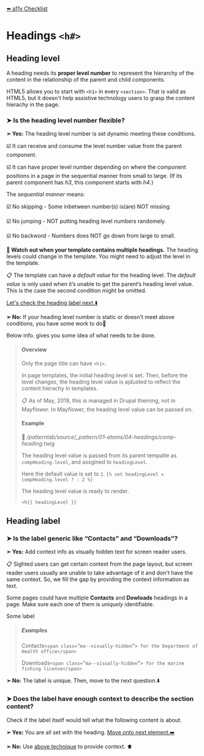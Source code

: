 [⬅️ a11y Checklist](a11y-checklist.md)

# Headings `<h#>`

## Heading level

A heading needs its **proper level number** to represent the hierarchy of the content in the relationship of the parent and child components.

HTML5 allows you to start with `<h1>` in every `<section>`. That is valid as HTML5, but it doesn't help assistive technology users to grasp the content hierachy in the page.

### ➤ Is the heading level number flexible?

**➣ Yes:** The heading level number is set dynamic meeting these conditions.  

☑️ It can receive and consume the level number value from the parent component.
 
☑️ It can have proper level number depending on where the component positions in a page in the sequential manner from small to large. (If its parent component has *h3*, this component starts with *h4*.)

The *sequential manner* means:

☑️ No skipping - Some inbetween number(s) is(are) NOT missing.

☑️ No jumping - NOT putting heading level numbers randomely.

☑️ No backword - Numbers does NOT go down from large to small.

**🛑 Watch out when your template contains multiple headings.** The heading levels could change in the template. You might need to adjust the level in the template.


📋 The template can have a *default value* for the heading level. The *default value* is only used when it’s unable to get the parent’s heading level value. This is the case the second condition might be omitted.

[Let's check the heading label next.⬇️](#heading-label)

**➢ No:** If your heading level number is static or doesn't meet above conditions, you have some work to do💪 

Below info. gives you some idea of what needs to be done.

> #### Overview
> 
> Only the page title can have `<h1>`. 
> 
> In page templates, the initial heading level is set. Then, before the level changes, the heading level value is ajdusted to reflect the content hierachy in templates. 
> 
> 📋 As of May, 2019, this is managed in Drupal theming, not in Mayflower.  In Mayflower, the heading level value can be passed on.
> 
> #### Example
> 
> 📄 */patternlab/source/_pattern/01-atoms/04-headings/comp-heading.twig*
> 
> The heading level value is passed from its parent tempalte as `compHeading.level`, and assgined to `headingLevel`.
> 
> Here the default value is set to `2`.
> ```{% set headingLevel = compHeading.level ? : 2 %}```
> 
> The heading level value is ready to render.
> 
> ```<h{{ headingLevel }}```
> 


<a name="heading-label"></a>
## Heading label 

### ➤ Is the label generic like “Contacts” and “Downloads”?

<a name="context"></a>
**➣ Yes:** Add context info as visually hidden text for screen reader users.

📋 Sighted users can get certain context from the page layout, but screen reader users usually are unable to take advantage of it and don't have the same context. So, we fill the gap by providing the context information as text.

Some pages could have multiple **Contacts** and **Dowloads** headings in a page. Make sure each one of them is *uniquely* identifiable.

Some label 

> ##### Examples
> Contacts`<span class=”ma--visually-hidden”> for the Department of Health office</span>`
> 
> Downloads`<span class=”ma--visually-hidden”> for the marine fishing license</span>`

**➢ No:** The label is unique. Then, move to the next question.⬇️

### ➤ Does the label have enough context to describe the section content?

Check if the label itself would tell what the following content is about.

**➣ Yes:** You are all set with the heading. [Move onto next element.➡️](a11y-checklist.md)

**➢ No:** Use [above technique](#context) to provide context. ⬆️ 

